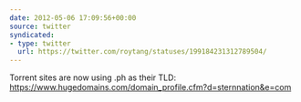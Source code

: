 ```yaml
---
date: 2012-05-06 17:09:56+00:00
source: twitter
syndicated:
- type: twitter
  url: https://twitter.com/roytang/statuses/199184231312789504/
---
```


Torrent sites are now using .ph as their TLD: https://www.hugedomains.com/domain_profile.cfm?d=sternnation&e=com
